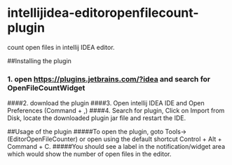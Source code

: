 # intellijidea-editoropenfilecount-plugin
count open files in intellij IDEA editor.

##Installing the plugin
### 1. open https://plugins.jetbrains.com/?idea and search for OpenFileCountWidget
####2. download the plugin 
####3. Open intellij IDEA IDE and Open Preferences (Command + ,)
####4. Search for plugin, Click on Import from Disk, locate the downloaded plugin jar file and restart the IDE.

##Usage of the plugin
#####To open the plugin, goto Tools->(EditorOpenFileCounter) or open using the default shortcut Control + Alt + Command + C.
#####You should see a label in the notification/widget area which would show the number of open files in the editor. 


 